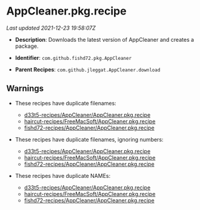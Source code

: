# AppCleaner.pkg.recipe

_Last updated 2021-12-23 19:58:07Z_

- **Description**: Downloads the latest version of AppCleaner and creates a package.

- **Identifier**: `com.github.fishd72.pkg.AppCleaner`

- **Parent Recipes**: `com.github.jleggat.AppCleaner.download`

## Warnings

- These recipes have duplicate filenames:
    - [d33t5-recipes/AppCleaner/AppCleaner.pkg.recipe](/autopkg-dupe-tracker/d33t5-recipes/AppCleaner/AppCleaner.pkg.recipe)
    - [haircut-recipes/FreeMacSoft/AppCleaner.pkg.recipe](/autopkg-dupe-tracker/haircut-recipes/FreeMacSoft/AppCleaner.pkg.recipe)
    - [fishd72-recipes/AppCleaner/AppCleaner.pkg.recipe](/autopkg-dupe-tracker/fishd72-recipes/AppCleaner/AppCleaner.pkg.recipe)

- These recipes have duplicate filenames, ignoring numbers:
    - [d33t5-recipes/AppCleaner/AppCleaner.pkg.recipe](/autopkg-dupe-tracker/d33t5-recipes/AppCleaner/AppCleaner.pkg.recipe)
    - [haircut-recipes/FreeMacSoft/AppCleaner.pkg.recipe](/autopkg-dupe-tracker/haircut-recipes/FreeMacSoft/AppCleaner.pkg.recipe)
    - [fishd72-recipes/AppCleaner/AppCleaner.pkg.recipe](/autopkg-dupe-tracker/fishd72-recipes/AppCleaner/AppCleaner.pkg.recipe)

- These recipes have duplicate NAMEs:
    - [d33t5-recipes/AppCleaner/AppCleaner.pkg.recipe](/autopkg-dupe-tracker/d33t5-recipes/AppCleaner/AppCleaner.pkg.recipe)
    - [haircut-recipes/FreeMacSoft/AppCleaner.pkg.recipe](/autopkg-dupe-tracker/haircut-recipes/FreeMacSoft/AppCleaner.pkg.recipe)
    - [fishd72-recipes/AppCleaner/AppCleaner.pkg.recipe](/autopkg-dupe-tracker/fishd72-recipes/AppCleaner/AppCleaner.pkg.recipe)
